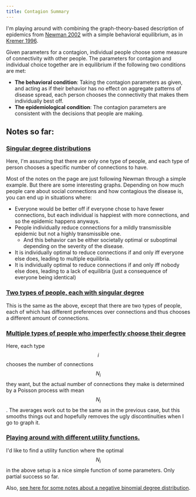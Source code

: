 ```yaml
---
title: Contagion Summary
---
```


I'm playing around with combining 
the graph-theory-based description of epidemics 
from [Newman 2002](https://journals.aps.org/pre/pdf/10.1103/PhysRevE.66.016128)
with a simple behavioral equilibrium, 
as in [Kremer 1996](https://academic.oup.com/qje/article-pdf/111/2/549/5460782/111-2-549.pdf).

Given parameters for a contagion, individual people choose some measure of connectivity with other people. The parameters for contagion and individual choice together are in equilibrium if the following two conditions are met:

- **The behavioral condition**: Taking the contagion parameters as given, and acting as if their behavior has no effect on aggregate patterns of disease spread, each person chooses the connectivity that makes them individually best off.
- **The epidemiological condition**: The contagion parameters are consistent with the decisions that people are making.



## Notes so far:

### [Singular degree distributions](notes_newman_singular)

Here, I'm assuming that there are only one type of people, and each type of person chooses a specific number of connections to have.

Most of the notes on the page are just following Newman through a simple example. 
But there are some interesting graphs. 
Depending on how much people care about social connections and how contagious the disease is, you can end up in situations where:

- Everyone would be better off if everyone chose to have fewer connections, but each individual is happiest with more connections, and so the epidemic happens anyways.
- People individually reduce connections for a mildly transmissible epidemic but not a highly transmissible one.
    - And this behavior can be either societally optimal or suboptimal depending on the severity of the disease.
- It is individually optimal to reduce connections if and only iff everyone else does, leading to multiple equilibria.
- It is individually optimal to reduce connections if and only iff nobody else does, leading to a lack of equilibria (just a consequence of everyone being identical)


### [Two types of people, each with singular degree](notes_newman_twotype)

This is the same as the above, except that there are two types of people, each of which has different preferences over connections and thus chooses a different amount of connections.


### [Multiple types of people who imperfectly choose their degree](notes_newman_poisson)

Here, each type $$i$$ chooses the number of connections $$N_i$$ they want, but the actual number of connections they make is determined by a Poisson process with mean $$N_i$$. The averages work out to be the same as in the previous case, but this smooths things out and hopefully removes the ugly discontinuities when I go to graph it.

### [Playing around with different utility functions.](notes_newman_poisson_alutil)

I'd like to find a utility function where the optimal $$N_i$$ in the above setup is a nice simple function of some parameters. Only partial success so far.


Also, [see here for some notes about a negative binomial degree distribution](notes_gammadistribution).
